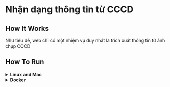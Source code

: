 # Nhận dạng thông tin từ CCCD

## How It Works

Như tiêu đề, web chỉ có một nhiệm vụ duy nhất là trích xuất thông tin từ ảnh chụp CCCD

## How To Run

<details><summary><b>Linux and Mac</b></summary>

1. Đảm bảo đã cài đặt `pip3` và `python3`:

    ```sh
    sudo apt install python3 python3-pip
    ```

2. Chúng tôi khuyến nghị sử dụng `virtual env` nhưng nếu bạn không quan tâm lắm thì bỏ qua bước này

3. Update `pip3`:

    ```sh
    pip3 install --upgrade pip
    ```

4. Clone project:

    ```sh
    git clone https://github.com/duchuyvp/ocr-identify-document.git
    cd ocr-identify-document
    ```

5. Giờ thị chạy:

    ```sh
    python3 server.py
    ```

6. Truy cập http://localhost:8080

</details>

<details><summary><b>Docker</b></summary>

Đối với người dùng Windows, thư viện `vietocr` yêu cầu `Visual C++ Redistributable 2015-2022` (không hiểu tại sao) nên để dễ dàng cho người dùng, chúng tôi khuyến nghị sử dụng `Docker` và `Docker Compose`. Việc này khiến người dùng không cần có sẵn `Python` trong máy.
    
Nếu người dùng đã dùng Windows rồi còn cố chấp không sử dụng Docker hay cài đặt một phiên bản Python cao (hoặc thấp) hơn, việc xảy ra một số lỗi vặt thì chúng tôi không biết, cũng đừng post bất cứ cái issue nào.

1. Cài đặt [Docker](<(https://docs.docker.com/desktop/windows/install/)>) và [Docker Compose](<(https://docs.docker.com/compose/install/)>):

2. Clone project:

    ```cmd
    git clone https://github.com/duchuyvp/ocr-identify-document.git
    cd ocr-identify-document
    ```

3. Giờ thị chạy:

    ```cmd
    docker-compose up
    ```

4. Truy cập http://localhost:8080
 </details>
